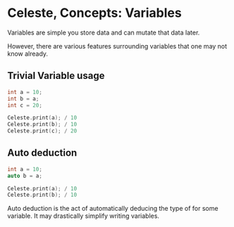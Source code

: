 # Celeste, Concepts: Variables

Variables are simple you store data and can mutate that data later.

However, there are various features surrounding variables that one may not know already.

## Trivial Variable usage

```C++
int a = 10;
int b = a;
int c = 20;

Celeste.print(a); / 10
Celeste.print(b); / 10
Celeste.print(c); / 20
```

## Auto deduction

```C++
int a = 10;
auto b = a;

Celeste.print(a); / 10
Celeste.print(b); / 10
```

Auto deduction is the act of automatically deducing the type of for some variable. It may drastically simplify writing variables.
